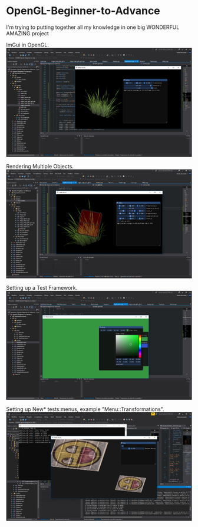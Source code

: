 # OpenGL-Beginner-to-Advance
I'm trying to putting together all my knowledge in one big WONDERFUL AMAZING project

ImGui in OpenGL.
![](/OpenGL-Beginner-to-Advance/res/previews/preview_v01.png)

Rendering Multiple Objects.
![](/OpenGL-Beginner-to-Advance/res/previews/preview_v02.png)

Setting up a Test Framework.
![](/OpenGL-Beginner-to-Advance/res/previews/preview_v03.png)

Setting up New* tests:menus, example "Menu::Transformations".
![](/OpenGL-Beginner-to-Advance/res/previews/preview_v04.png)
